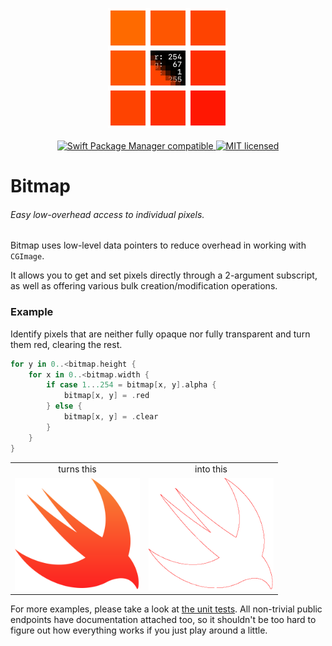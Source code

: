 <p align="center">
	<img width=192px src="GitHub/logo.png" /><br><br>
	<a href="https://swift.org/package-manager/">
		<img alt="Swift Package Manager compatible" src="https://img.shields.io/badge/swift_package_manager-compatible-brightgreen.svg" />
	</a>
	<a href="./LICENSE">
		<img alt="MIT licensed" src="https://img.shields.io/badge/license-MIT-blue.svg" />
	</a>
</p>

# Bitmap

###### Easy low-overhead access to individual pixels.

Bitmap uses low-level data pointers to reduce overhead in working with `CGImage`.

It allows you to get and set pixels directly through a 2-argument subscript, as well as offering various bulk creation/modification operations.

### Example

Identify pixels that are neither fully opaque nor fully transparent and turn them red, clearing the rest.

```Swift
for y in 0..<bitmap.height {
	for x in 0..<bitmap.width {
		if case 1...254 = bitmap[x, y].alpha {
			bitmap[x, y] = .red
		} else {
			bitmap[x, y] = .clear
		}
	}
}
```

<table>
  <tr align="center">
    <td>turns this</td>
    <td>into this</td>
  </tr>
  <tr>
    <td><img width=200 src=GitHub/swift.png /></td>
    <td><img width=200 src=GitHub/swift_processed.png /></td>
  </tr>
</table>

For more examples, please take a look at [the unit tests](https://github.com/juliand665/Bitmap/blob/master/Tests/BitmapTests/BitmapTests.swift).
All non-trivial public endpoints have documentation attached too, so it shouldn't be too hard to figure out how everything works if you just play around a little.
